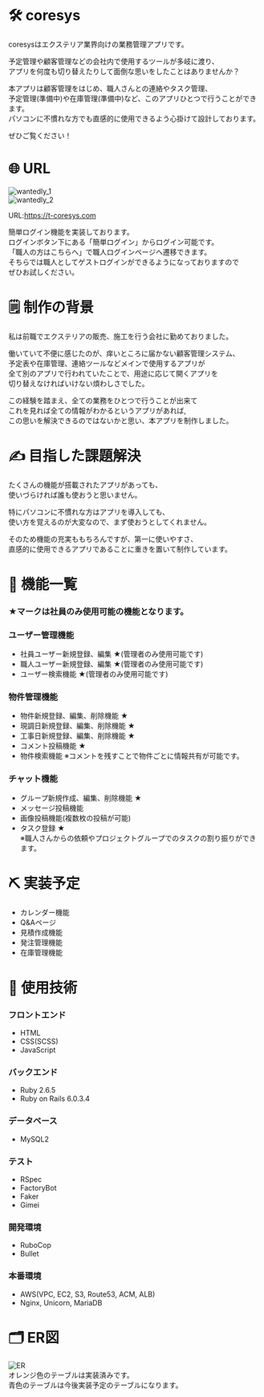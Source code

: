 # 🛠 coresys
coresysはエクステリア業界向けの業務管理アプリです。  
  
予定管理や顧客管理などの会社内で使用するツールが多岐に渡り、  
アプリを何度も切り替えたりして面倒な思いをしたことはありませんか？  
  
本アプリは顧客管理をはじめ、職人さんとの連絡やタスク管理、  
予定管理(準備中)や在庫管理(準備中)など、このアプリひとつで行うことができます。  
パソコンに不慣れな方でも直感的に使用できるよう心掛けて設計しております。  
  
ぜひご覧ください！

# 🌐 URL
![wantedly_1](https://user-images.githubusercontent.com/75982790/109946157-4a5b0480-7d1b-11eb-8133-0d07086069f8.gif)  
![wantedly_2](https://user-images.githubusercontent.com/75982790/109949475-bb4feb80-7d1e-11eb-9f1c-256554e701a9.gif)  
  
URL:https://t-coresys.com  
  
簡単ログイン機能を実装しております。  
ログインボタン下にある「簡単ログイン」からログイン可能です。  
「職人の方はこちらへ」で職人ログインページへ遷移できます。  
そちらでは職人としてゲストログインができるようになっておりますので  
ぜひお試しください。

# 🗒 制作の背景
私は前職でエクステリアの販売、施工を行う会社に勤めておりました。  
  
働いていて不便に感じたのが、痒いところに届かない顧客管理システム、  
予定表や在庫管理、連絡ツールなどメインで使用するアプリが  
全て別のアプリで行われていたことで、用途に応じて開くアプリを  
切り替えなければいけない煩わしさでした。  
  
この経験を踏まえ、全ての業務をひとつで行うことが出来て  
これを見れば全ての情報がわかるというアプリがあれば,  
この思いを解決できるのではないかと思い、本アプリを制作しました。

# ✍️ 目指した課題解決
たくさんの機能が搭載されたアプリがあっても、  
使いづらければ誰も使おうと思いません。  
  
特にパソコンに不慣れな方はアプリを導入しても、  
使い方を覚えるのが大変なので、まず使おうとしてくれません。
  
そのため機能の充実ももちろんですが、第一に使いやすさ、  
直感的に使用できるアプリであることに重きを置いて制作しています。

# 🔩 機能一覧
### ★マークは社員のみ使用可能の機能となります。
### ユーザー管理機能
 - 社員ユーザー新規登録、編集 ★(管理者のみ使用可能です)
 - 職人ユーザー新規登録、編集 ★(管理者のみ使用可能です)
 - ユーザー検索機能 ★(管理者のみ使用可能です)
### 物件管理機能
 - 物件新規登録、編集、削除機能 ★
 - 現調日新規登録、編集、削除機能 ★
 - 工事日新規登録、編集、削除機能 ★
 - コメント投稿機能 ★
 - 物件検索機能
     ※コメントを残すことで物件ごとに情報共有が可能です。
### チャット機能
 - グループ新規作成、編集、削除機能 ★
 - メッセージ投稿機能
 - 画像投稿機能(複数枚の投稿が可能)
 - タスク登録 ★  
    ※職人さんからの依頼やプロジェクトグループでのタスクの割り振りができます。

# ⛏ 実装予定
 - カレンダー機能
 - Q&Aページ
 - 見積作成機能
 - 発注管理機能
 - 在庫管理機能

# 📖 使用技術
### フロントエンド
 - HTML
 - CSS(SCSS)
 - JavaScript
### バックエンド
 - Ruby 2.6.5
 - Ruby on Rails 6.0.3.4
### データベース
 - MySQL2
### テスト
 - RSpec
 - FactoryBot
 - Faker
 - Gimei
### 開発環境
 - RuboCop
 - Bullet
### 本番環境
 - AWS(VPC, EC2, S3, Route53, ACM, ALB)
 - Nginx, Unicorn, MariaDB

# 🗂 ER図
![ER](https://user-images.githubusercontent.com/75982790/110082097-3e7d4a00-7dd0-11eb-9a02-df7eb2cc1424.png)  
オレンジ色のテーブルは実装済みです。  
青色のテーブルは今後実装予定のテーブルになります。